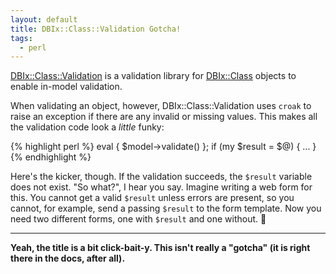 ```yaml
---
layout: default
title: DBIx::Class::Validation Gotcha!
tags:
  - perl
---
```


[DBIx::Class::Validation](https://metacpan.org/pod/DBIx::Class::Validation) is
a validation library for [DBIx::Class](https://metacpan.org/pod/DBIx::Class)
objects to enable in-model validation.

When validating an object, however, DBIx::Class::Validation uses `croak` to
raise an exception if there are any invalid or missing values.  This makes all
the validation code look a *little* funky:

{% highlight perl %}
eval { $model->validate() };
if (my $result = $@) { ... }
{% endhighlight %}

Here's the kicker, though.  If the validation succeeds, the `$result` variable
does not exist.  "So what?", I hear you say.  Imagine writing a web form for
this.  You cannot get a valid `$result` unless errors are present, so you
cannot, for example, send a passing `$result` to the form template.  Now you
need two different forms, one with `$result` and one without.  🤢

---

**Yeah, the title is a bit click-bait-y.  This isn't really a "gotcha" (it is
right there in the docs, after all).**

